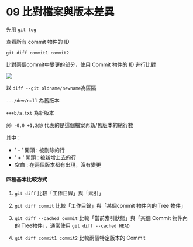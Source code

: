 # 09 比對檔案與版本差異

先用 `git log`

查看所有 commit 物件的 ID

`git diff commit1 commit2`

比對兩個commit中變更的部分，使用 Commit 物件的 ID 進行比對


![](https://i.imgur.com/PO1hl8Z.png)

以 `diff --git oldname/newname`為區隔

`---/dev/null` 為舊版本

`+++b/a.txt` 為新版本

`@@ -0,0 +1,2@@` 代表的是這個檔案再新/舊版本的總行數

其中：

* ' - ' 開頭 : 被刪除的行
* ' + ' 開頭 : 被新增上去的行
*  空白      : 在兩個版本都有出現，沒有變更

#### 四種基本比較方式

1. `git diff`
    比較「工作目錄」與「索引」

1. `git diff commit`
    比較「工作目錄」與「某個commit 物件內的 Tree 物件」
1. `git diff --cached commit`
    比較「當前索引狀態」與「某個 Commit 物件內的 Tree物件」，通常使用 `git diff --cached HEAD`
1. `git diff commit1 commit2`
    比較兩個特定版本的 Commit
